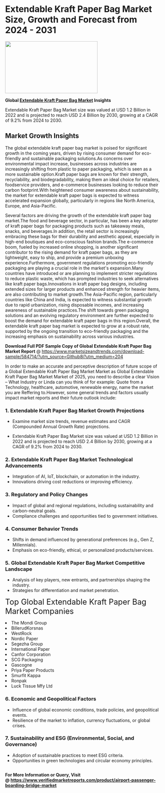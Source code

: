 <H1>Extendable Kraft Paper Bag Market Size, Growth and Forecast from 2024 - 2031</H1><img class="aligncenter size-medium wp-image-584254" src="https://thirdeyenews.in/wp-content/uploads/2024/09/Global-Market-Research-300x168.jpeg" alt="" width="300" height="168" /><p><strong>Global&nbsp;<a href="https://www.marketsizeandtrends.com/download-sample/584714/?utm_source=Github8j?utm_medium=204">Extendable Kraft Paper Bag Market</a> Insights</strong></p><p>Extendable Kraft Paper Bag Market size was valued at USD 1.2 Billion in 2022 and is projected to reach USD 2.4 Billion by 2030, growing at a CAGR of 9.2% from 2024 to 2030.</p><p><h2>Market Growth Insights</h2> <p>The global extendable kraft paper bag market is poised for significant growth in the coming years, driven by rising consumer demand for eco-friendly and sustainable packaging solutions.As concerns over environmental impact increase, businesses across industries are increasingly shifting from plastic to paper packaging, which is seen as a more sustainable option.Kraft paper bags are known for their strength, recyclability, and biodegradability, making them an ideal choice for retailers, foodservice providers, and e-commerce businesses looking to reduce their carbon footprint.With heightened consumer awareness about sustainability, the market for extendable kraft paper bags is expected to witness accelerated expansion globally, particularly in regions like North America, Europe, and Asia-Pacific.</p> <p>Several factors are driving the growth of the extendable kraft paper bag market.The food and beverage sector, in particular, has been a key adopter of kraft paper bags for packaging products such as takeaway meals, snacks, and beverages.In addition, the retail sector is increasingly embracing these bags for their durability and aesthetic appeal, especially in high-end boutiques and eco-conscious fashion brands.The e-commerce boom, fueled by increased online shopping, is another significant contributor to the rising demand for kraft paper bags, as they are lightweight, easy to ship, and provide a premium unboxing experience.Furthermore, government regulations promoting eco-friendly packaging are playing a crucial role in the market's expansion.Many countries have introduced or are planning to implement stricter regulations to reduce plastic waste, which has prompted industries to seek alternatives like kraft paper bags.Innovations in kraft paper bag designs, including extended sizes for larger products and enhanced strength for heavier items, are also contributing to market growth.The Asia-Pacific region, particularly countries like China and India, is expected to witness substantial growth due to rapid urbanization, rising disposable incomes, and increasing awareness of sustainable practices.The shift towards green packaging solutions and an evolving regulatory environment are further expected to boost the demand for extendable kraft paper bags in this region.Overall, the extendable kraft paper bag market is expected to grow at a robust rate, supported by the ongoing transition to eco-friendly packaging and the increasing emphasis on sustainability across various industries.</p> <p><span class=""><strong>Download Full PDF Sample Copy of Global Extendable Kraft Paper Bag Market Report</strong> @ <a href="https://www.marketsizeandtrends.com/download-sample/584714/?utm_source=Github8j?utm_medium=204" target="_blank">https://www.marketsizeandtrends.com/download-sample/584714/?utm_source=Github8j?utm_medium=204</a></span></p><p>In order to make an accurate and perceptive description of future scope of a Global&nbsp;Extendable Kraft Paper Bag Market Market as Global&nbsp;Extendable Kraft Paper Bag Market Market of 2025, you need to describe a clear Vision &ndash; What Industry or Linda can you think of for example: Quote from a Technology, healthcare, automotive, renewable energy, name the market you are Reffering to.However, some general trends and factors usually impact market reports and their future outlook include:</p><h3>1.&nbsp;<strong>Extendable Kraft Paper Bag Market Growth Projections</strong></h3><ul><li>Examine market size trends, revenue estimates and CAGR (Compounded Annual Growth Rate) projections.</li><li><p>Extendable Kraft Paper Bag Market size was valued at USD 1.2 Billion in 2022 and is projected to reach USD 2.4 Billion by 2030, growing at a CAGR of 9.2% from 2024 to 2030.</p></li></ul><h3>2.&nbsp;<strong>Extendable Kraft Paper Bag Market Technological Advancements</strong></h3><ul><li>Integration of AI, IoT, blockchain, or automation in the industry.</li><li>Innovations driving cost reductions or improving efficiency.</li></ul><h3>3.&nbsp;<strong>Regulatory and Policy Changes</strong></h3><ul><li>Impact of global and regional regulations, including sustainability and carbon-neutral goals.</li><li>Compliance challenges and opportunities tied to government initiatives.</li></ul><h3>4.&nbsp;<strong>Consumer Behavior Trends</strong></h3><ul><li>Shifts in demand influenced by generational preferences (e.g., Gen Z, Millennials).</li><li>Emphasis on eco-friendly, ethical, or personalized products/services.</li></ul><h3>5.&nbsp;<strong>Global Extendable Kraft Paper Bag Market Competitive Landscape</strong></h3><ul><li>Analysis of key players, new entrants, and partnerships shaping the industry.</li><li>Strategies for differentiation and market penetration.</li></ul><p data-pm-slice="1 1 []"><span style="color: inherit; font-family: inherit; font-size: 25px;">Top Global Extendable Kraft Paper Bag Market Companies</span></p><div class="" data-test-id=""><p><li>The Mondi Group</li><li> BillerudKorsnas</li><li> WestRock</li><li> Nordic Paper</li><li> Segezha Group</li><li> International Paper</li><li> Canfor Corporation</li><li> SCG Packaging</li><li> Gascogne</li><li> Priya Paper Products</li><li> Smurfit Kappa</li><li> Ronpak</li><li> Luck Tissue Mfy Ltd</li></p></div><h3>6.&nbsp;<strong>Economic and Geopolitical Factors</strong></h3><ul><li>Influence of global economic conditions, trade policies, and geopolitical events.</li><li>Resilience of the market to inflation, currency fluctuations, or global crises.</li></ul><h3>7.&nbsp;<strong>Sustainability and ESG (Environmental, Social, and Governance)</strong></h3><ul><li>Adoption of sustainable practices to meet ESG criteria.</li><li>Opportunities in green technologies and circular economy principles.</li></ul><h2><strong style="font-size: 14px;">For More Information or Query, Visit @&nbsp;</strong><a style="background-color: #ffffff; font-size: 14px;" href="https://www.marketsizeandtrends.com/report/extendable-kraft-paper-bag-market/" target="_blank">https://www.verifiedmarketreports.com/product/airport-passenger-boarding-bridge-market</a></h2>